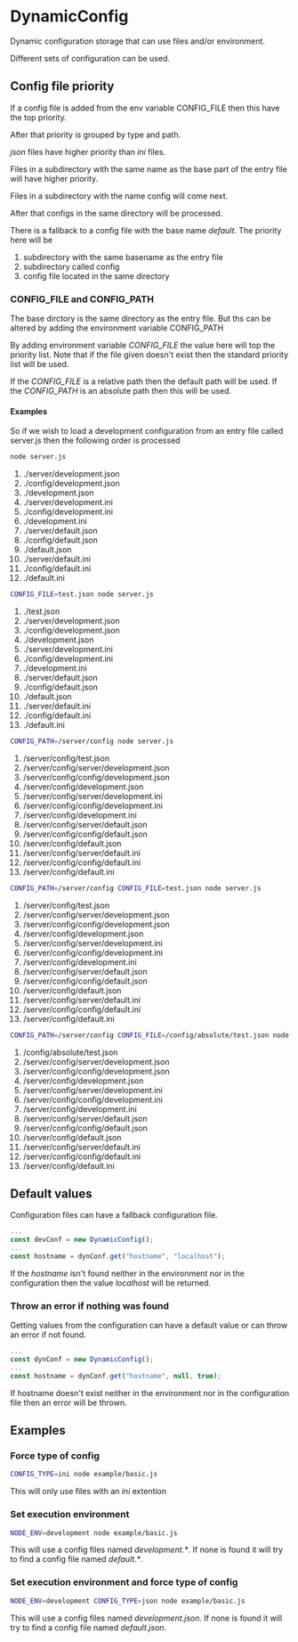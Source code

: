# DynamicConfig

Dynamic configuration storage that can use files and/or environment.

Different sets of configuration can be used.

## Config file priority
If a config file is added from the env variable CONFIG_FILE then this have the top priority.

After that priority is grouped by type and path.

*json* files have higher priority than *ini* files.

Files in a subdirectory with the same name as the base part of the entry file will have higher priority.

Files in a subdirectory with the name config will come next.

After that configs in the same directory will be processed.

There is a fallback to a config file with the base name *default*. The priority here will be
1. subdirectory with the same basename as the entry file
2. subdirectory called config
3. config file located in the same directory

### CONFIG_FILE and CONFIG_PATH
The base dirctory is the same directory as the entry file. But ths can be altered by adding the environment variable CONFIG_PATH

By adding environment variable *CONFIG_FILE* the value here will top the priority list. Note that if the file given doesn't exist then the standard priority list will be used.

If the *CONFIG_FILE* is a relative path then the default path will be used. If the *CONFIG_PATH* is an absolute path then this will be used.

#### Examples ####
So if we wish to load a development configuration from an entry file called server.js then the following order is processed
```bash
node server.js
```
1. ./server/development.json
2. ./config/development.json
3. ./development.json
4. ./server/development.ini
5. ./config/development.ini
6. ./development.ini
7. ./server/default.json
8. ./config/default.json
9. ./default.json
10. ./server/default.ini
11. ./config/default.ini
12. ./default.ini

```bash
CONFIG_FILE=test.json node server.js
```
1. ./test.json
2. ./server/development.json
3. ./config/development.json
4. ./development.json
5. ./server/development.ini
6. ./config/development.ini
7. ./development.ini
8. ./server/default.json
9. ./config/default.json
10. ./default.json
11. ./server/default.ini
12. ./config/default.ini
13. ./default.ini

```bash
CONFIG_PATH=/server/config node server.js
```
1. /server/config/test.json
1. /server/config/server/development.json
2. /server/config/config/development.json
3. /server/config/development.json
4. /server/config/server/development.ini
5. /server/config/config/development.ini
6. /server/config/development.ini
7. /server/config/server/default.json
8. /server/config/config/default.json
9. /server/config/default.json
10. /server/config/server/default.ini
11. /server/config/config/default.ini
12. /server/config/default.ini

```bash
CONFIG_PATH=/server/config CONFIG_FILE=test.json node server.js
```
1. /server/config/test.json
2. /server/config/server/development.json
3. /server/config/config/development.json
4. /server/config/development.json
5. /server/config/server/development.ini
6. /server/config/config/development.ini
7. /server/config/development.ini
8. /server/config/server/default.json
9. /server/config/config/default.json
10. /server/config/default.json
11. /server/config/server/default.ini
12. /server/config/config/default.ini
13. /server/config/default.ini

```bash
CONFIG_PATH=/server/config CONFIG_FILE=/config/absolute/test.json node server.js
```
1. /config/absolute/test.json
2. /server/config/server/development.json
3. /server/config/config/development.json
4. /server/config/development.json
5. /server/config/server/development.ini
6. /server/config/config/development.ini
7. /server/config/development.ini
8. /server/config/server/default.json
9. /server/config/config/default.json
10. /server/config/default.json
11. /server/config/server/default.ini
12. /server/config/config/default.ini
13. /server/config/default.ini


## Default values
Configuration files can have a fallback configuration file.
```javascript
...
const devConf = new DynamicConfig();
...
const hostname = dynConf.get("hostname", "localhost");
```
If the *hostname* isn't found neither in the environment nor in the configuration then the value *localhost* will be returned.

### Throw an error if nothing was found
Getting values from the configuration can have a default value or can throw an error if not found.

```javascript
...
const dynConf = new DynamicConfig();
...
const hostname = dynConf.get("hostname", null, true);
```
If hostname doesn't exist neither in the environment nor in the configuration file then an error will be thrown.

## Examples

### Force type of config
```bash
CONFIG_TYPE=ini node example/basic.js
```
This will only use files with an *ini* extention

### Set execution environment
```bash
NODE_ENV=development node example/basic.js
```
This will use a config files named *development.\**. If none is found it will try to find a config file named *default.\**.

### Set execution environment and force type of config
```bash
NODE_ENV=development CONFIG_TYPE=json node example/basic.js
```
This will use a config files named *development.json*. If none is found it will try to find a config file named *default.json*.

